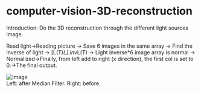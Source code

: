 # computer-vision-3D-reconstruction

Introduction: Do the 3D reconstruction through the different light sources image.  
  
Read light->Reading picture -> Save 6 images in the same array -> Find the inverse of light -> [L(T)*L].inv*L(T) -> Light inverse*6 image array is normal -> Normalized->Finally, from left add to right (x direction), the first col is set to 0.->The final output.  

![image](https://raw.githubusercontent.com/frank83413/computer-vision-hw-3D-reconstruction/master/result.PNG)  
Left: after Median Filter. Right: before.
